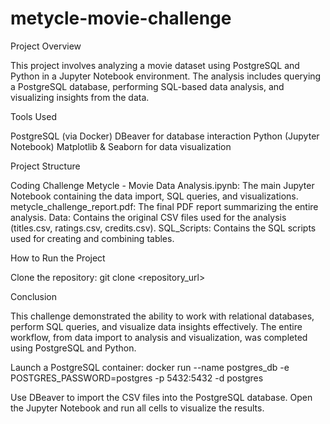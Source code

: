 # metycle-movie-challenge

Project Overview

This project involves analyzing a movie dataset using PostgreSQL and Python in a Jupyter Notebook environment. The analysis includes querying a PostgreSQL database, performing SQL-based data analysis, and visualizing insights from the data.

Tools Used

PostgreSQL (via Docker)
DBeaver for database interaction
Python (Jupyter Notebook)
Matplotlib & Seaborn for data visualization

Project Structure

Coding Challenge Metycle - Movie Data Analysis.ipynb: The main Jupyter Notebook containing the data import, SQL queries, and visualizations.
metycle_challenge_report.pdf: The final PDF report summarizing the entire analysis.
Data: Contains the original CSV files used for the analysis (titles.csv, ratings.csv, credits.csv).
SQL_Scripts: Contains the SQL scripts used for creating and combining tables.

How to Run the Project

Clone the repository:
git clone <repository_url>

Conclusion

This challenge demonstrated the ability to work with relational databases, perform SQL queries, and visualize data insights effectively. The entire workflow, from data import to analysis and visualization, was completed using PostgreSQL and Python.

Launch a PostgreSQL container:
docker run --name postgres_db -e POSTGRES_PASSWORD=postgres -p 5432:5432 -d postgres

Use DBeaver to import the CSV files into the PostgreSQL database.
Open the Jupyter Notebook and run all cells to visualize the results.
